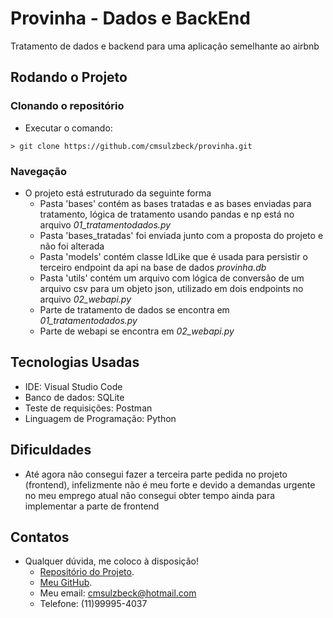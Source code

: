 # Provinha - Dados e BackEnd

Tratamento de dados e backend para uma aplicação semelhante ao airbnb

## Rodando o Projeto

### Clonando o repositório
- Executar o comando: 
```console
> git clone https://github.com/cmsulzbeck/provinha.git
```

### Navegação
- O projeto está estruturado da seguinte forma
  - Pasta 'bases' contém as bases tratadas e as bases enviadas para tratamento, lógica de tratamento usando pandas e np está no arquivo *01_tratamentodados.py*
  - Pasta 'bases_tratadas' foi enviada junto com a proposta do projeto e não foi alterada
  - Pasta 'models' contém classe IdLike que é usada para persistir o terceiro endpoint da api na base de dados *provinha.db*
  - Pasta 'utils' contém um arquivo com lógica de conversão de um arquivo csv para um objeto json, utilizado em dois endpoints no arquivo *02_webapi.py*
  - Parte de tratamento de dados se encontra em *01_tratamentodados.py*
  - Parte de webapi se encontra em *02_webapi.py*

## Tecnologias Usadas
- IDE: Visual Studio Code
- Banco de dados: SQLite
- Teste de requisições: Postman
- Linguagem de Programação: Python

## Dificuldades
- Até agora não consegui fazer a terceira parte pedida no projeto (frontend), infelizmente não é meu forte e devido a demandas urgente no meu emprego atual não consegui obter tempo ainda para implementar a parte de frontend

## Contatos
- Qualquer dúvida, me coloco à disposição!
  - [Repositório do Projeto](https://github.com/cmsulzbeck/provinha).
  - [Meu GitHub](https://github.com/cmsulzbeck).
  - Meu email: cmsulzbeck@hotmail.com
  - Telefone: (11)99995-4037
